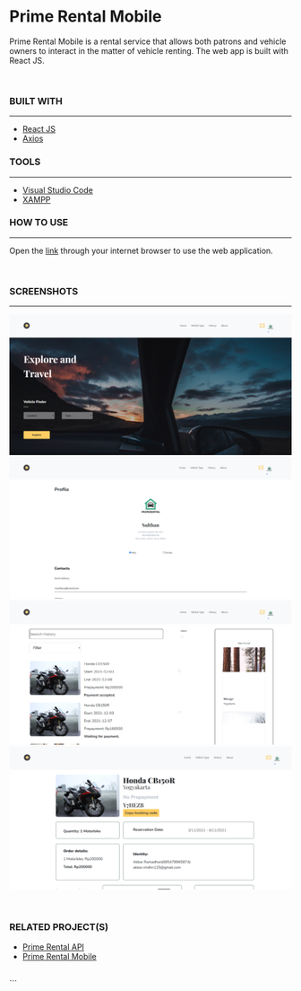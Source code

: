 # **Prime Rental Mobile**

Prime Rental Mobile is a rental service that allows both patrons and vehicle owners to interact in the matter of vehicle renting. The web app is built with React JS.

<br>

### **BUILT WITH**

---

- [React JS](https://reactjs.org/)
- [Axios](https://www.npmjs.com/package/axios)


### **TOOLS**

---

- [Visual Studio Code](https://code.visualstudio.com/)
- [XAMPP](https://www.apachefriends.org/index.html)

### **HOW TO USE**

---

Open the [link](https://primerental-reactjs.vercel.app/) through your internet browser to use the web application.

<br>

### **SCREENSHOTS**

---

![HOME](/src/assets/images/home.PNG 'Home')
![PROFILE](/src/assets/images/profile.PNG 'Profile')
![HISTORY](/src/assets/images/history.PNG 'History')
![PAYMENT](/src/assets/images/Payment.PNG 'Payment')

  <br>

### **RELATED PROJECT(S)**

- [Prime Rental API](https://github.com/akbrrmdhn/primerental-api)
- [Prime Rental Mobile](https://github.com/akbrrmdhn/RNPrimeRental)

<br>
```
